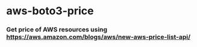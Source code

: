 # aws-boto3-price

### Get price of AWS resources using https://aws.amazon.com/blogs/aws/new-aws-price-list-api/
